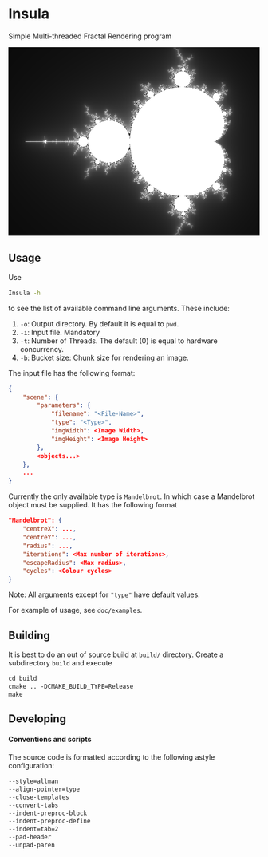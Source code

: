 # Insula

Simple Multi-threaded Fractal Rendering program

![Mandelbrot](doc/mandelbrot.png)

## Usage

Use
```bash
Insula -h
```
to see the list of available command line arguments. These include:

1. `-o`: Output directory. By default it is equal to `pwd`.
2. `-i`: Input file. Mandatory
3. `-t`: Number of Threads. The default (0) is equal to hardware concurrency.
4. `-b`: Bucket size: Chunk size for rendering an image.

The input file has the following format:
```json
{
	"scene": {
		"parameters": {
			"filename": "<File-Name>",
			"type": "<Type>",
			"imgWidth": <Image Width>,
			"imgHeight": <Image Height>
		},
		<objects...>
	},
	...
}
```
Currently the only available type is `Mandelbrot`. In which case a
Mandelbrot object must be supplied. It has the following format
```json
"Mandelbrot": {
	"centreX": ...,
	"centreY": ...,
	"radius": ...,
	"iterations": <Max number of iterations>,
	"escapeRadius": <Max radius>,
	"cycles": <Colour cycles>
}
```
Note: All arguments except for `"type"` have default values.

For example of usage, see `doc/examples`.

## Building

It is best to do an out of source build at `build/` directory. Create a
subdirectory `build` and execute
```
cd build
cmake .. -DCMAKE_BUILD_TYPE=Release
make
```

## Developing

#### Conventions and scripts

The source code is formatted according to the following astyle
configuration:
```
--style=allman
--align-pointer=type	
--close-templates
--convert-tabs
--indent-preproc-block
--indent-preproc-define
--indent=tab=2
--pad-header
--unpad-paren
```
